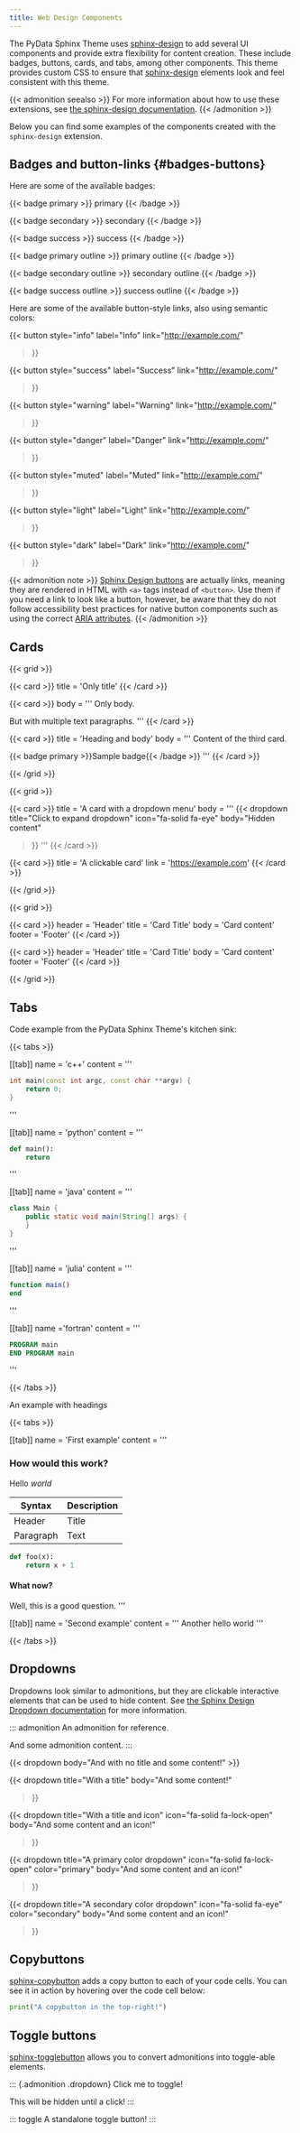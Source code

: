 ```yaml
---
title: Web Design Components
---
```


The PyData Sphinx Theme uses
[sphinx-design](https://sphinx-design.readthedocs.io/en/latest/index.html)
to add several UI components and provide extra flexibility for content
creation. These include badges, buttons, cards, and tabs, among other
components. This theme provides custom CSS to ensure that
[sphinx-design](https://sphinx-design.readthedocs.io/en/latest/index.html)
elements look and feel consistent with this theme.

{{< admonition seealso >}}
For more information about how to use these extensions, see [the
sphinx-design
documentation](https://sphinx-design.readthedocs.io/en/latest/index.html).
{{< /admonition >}}

Below you can find some examples of the components created with the
`sphinx-design` extension.

## Badges and button-links {#badges-buttons}

Here are some of the available badges:

{{< badge primary >}}
primary
{{< /badge >}}

{{< badge secondary >}}
secondary
{{< /badge >}}

{{< badge success >}}
success
{{< /badge >}}

{{< badge primary outline >}}
primary outline
{{< /badge >}}

{{< badge secondary outline >}}
secondary outline
{{< /badge >}}

{{< badge success outline >}}
success outline
{{< /badge >}}

Here are some of the available button-style links, also using semantic
colors:

{{< button
style="info"
label="Info"
link="http://example.com/"

> }}

{{< button
style="success"
label="Success"
link="http://example.com/"

> }}

{{< button
style="warning"
label="Warning"
link="http://example.com/"

> }}

{{< button
style="danger"
label="Danger"
link="http://example.com/"

> }}

{{< button
style="muted"
label="Muted"
link="http://example.com/"

> }}

{{< button
style="light"
label="Light"
link="http://example.com/"

> }}

{{< button
style="dark"
label="Dark"
link="http://example.com/"

> }}

{{< admonition note >}}
[Sphinx Design
buttons](https://sphinx-design.readthedocs.io/en/latest/badges_buttons.html)
are actually links, meaning they are rendered in HTML with `<a>` tags
instead of `<button>`. Use them if you need a link to look like a
button, however, be aware that they do not follow accessibility best
practices for native button components such as using the correct [ARIA
attributes](https://developer.mozilla.org/en-US/docs/Web/Accessibility/ARIA/Roles/button_role).
{{< /admonition >}}

<!-- FIXME
If in your site\'s [custom CSS file](custom-css) you override the [CSS
custom properties](css-variables) `--pst-color-*` (where `*` is one of
the semantic color names, such as `primary`, `danger`), badges and
buttons will automatically use the custom color.
-->

## Cards

{{< grid >}}

{{< card >}}
title = 'Only title'
{{< /card >}}

{{< card >}}
body = '''
Only body.

But with multiple text paragraphs.
'''
{{< /card >}}

{{< card >}}
title = 'Heading and body'
body = '''
Content of the third card.

{{< badge primary >}}Sample badge{{< /badge >}}
'''
{{< /card >}}

{{< /grid >}}

{{< grid >}}

{{< card >}}
title = 'A card with a dropdown menu'
body = '''
{{< dropdown
title="Click to expand dropdown"
icon="fa-solid fa-eye"
body="Hidden content"

> }}
> '''
> {{< /card >}}

{{< card >}}
title = 'A clickable card'
link = 'https://example.com'
{{< /card >}}

{{< /grid >}}

{{< grid >}}

{{< card >}}
header = 'Header'
title = 'Card Title'
body = 'Card content'
footer = 'Footer'
{{< /card >}}

{{< card >}}
header = 'Header'
title = 'Card Title'
body = 'Card content'
footer = 'Footer'
{{< /card >}}

{{< /grid >}}

## Tabs

Code example from the PyData Sphinx Theme's kitchen sink:

{{< tabs >}}

[[tab]]
name = 'c++'
content = '''

```c++
int main(const int argc, const char **argv) {
    return 0;
}
```

'''

[[tab]]
name = 'python'
content = '''

```python
def main():
    return
```

'''

[[tab]]
name = 'java'
content = '''

```java
class Main {
    public static void main(String[] args) {
    }
}
```

'''

[[tab]]
name = 'julia'
content = '''

```julia
function main()
end
```

'''

[[tab]]
name ='fortran'
content = '''

```fortran
PROGRAM main
END PROGRAM main
```

'''

{{< /tabs >}}

An example with headings

{{< tabs >}}

[[tab]]
name = 'First example'
content = '''

### How would this work?

Hello _world_

| Syntax    | Description |
| --------- | ----------- |
| Header    | Title       |
| Paragraph | Text        |

```python
def foo(x):
    return x + 1
```

#### What now?

Well, this is a good question.
'''

[[tab]]
name = 'Second example'
content = '''
Another hello world
'''

{{< /tabs >}}

## Dropdowns

Dropdowns look similar to admonitions, but they are clickable
interactive elements that can be used to hide content. See [the Sphinx
Design Dropdown
documentation](https://sphinx-design.readthedocs.io/en/latest/dropdowns.html)
for more information.

::: admonition
An admonition for reference.

And some admonition content.
:::

{{< dropdown body="And with no title and some content!" >}}

{{< dropdown
title="With a title"
body="And some content!"

> }}

{{< dropdown
title="With a title and icon"
icon="fa-solid fa-lock-open"
body="And some content and an icon!"

> }}

{{< dropdown
title="A primary color dropdown"
icon="fa-solid fa-lock-open"
color="primary"
body="And some content and an icon!"

> }}

{{< dropdown
title="A secondary color dropdown"
icon="fa-solid fa-eye"
color="secondary"
body="And some content and an icon!"

> }}

## Copybuttons

[sphinx-copybutton](https://sphinx-copybutton.readthedocs.io/en/latest/)
adds a copy button to each of your code cells. You can see it in action
by hovering over the code cell below:

```python
print("A copybutton in the top-right!")
```

## Toggle buttons

[sphinx-togglebutton](https://sphinx-togglebutton.readthedocs.io/en/latest/)
allows you to convert admonitions into toggle-able elements.

::: {.admonition .dropdown}
Click me to toggle!

This will be hidden until a click!
:::

::: toggle
A standalone toggle button!
:::
